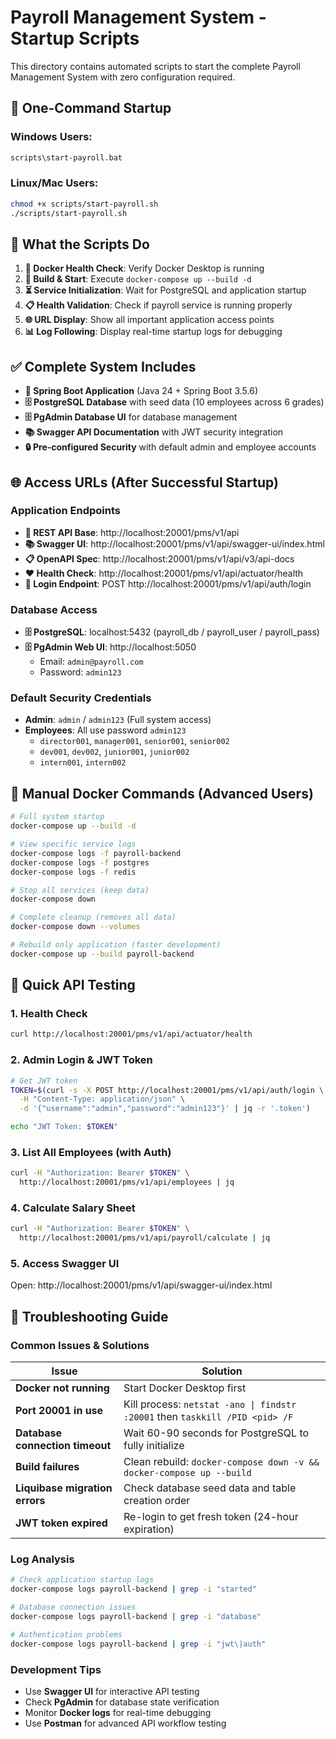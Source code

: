 # Payroll Management System - Startup Scripts

This directory contains automated scripts to start the complete Payroll Management System with zero configuration required.

## 🚀 One-Command Startup

### Windows Users:
```bash
scripts\start-payroll.bat
```

### Linux/Mac Users:
```bash
chmod +x scripts/start-payroll.sh
./scripts/start-payroll.sh
```

## 🔧 What the Scripts Do

1. **🐳 Docker Health Check**: Verify Docker Desktop is running
2. **🔧 Build & Start**: Execute `docker-compose up --build -d`
3. **⏳ Service Initialization**: Wait for PostgreSQL and application startup  
4. **📋 Health Validation**: Check if payroll service is running properly
5. **🌐 URL Display**: Show all important application access points
6. **📊 Log Following**: Display real-time startup logs for debugging

## ✅ Complete System Includes

- **🚀 Spring Boot Application** (Java 24 + Spring Boot 3.5.6)
- **🗄️ PostgreSQL Database** with seed data (10 employees across 6 grades)
- **🗄️ PgAdmin Database UI** for database management
- **📚 Swagger API Documentation** with JWT security integration
- **🔒 Pre-configured Security** with default admin and employee accounts

## 🌐 Access URLs (After Successful Startup)

### Application Endpoints
- **🚀 REST API Base**: http://localhost:20001/pms/v1/api
- **📚 Swagger UI**: http://localhost:20001/pms/v1/api/swagger-ui/index.html  
- **📋 OpenAPI Spec**: http://localhost:20001/pms/v1/api/v3/api-docs
- **❤️ Health Check**: http://localhost:20001/pms/v1/api/actuator/health
- **🔐 Login Endpoint**: POST http://localhost:20001/pms/v1/api/auth/login

### Database Access
- **🗄️ PostgreSQL**: localhost:5432 (payroll_db / payroll_user / payroll_pass)
- **🗄️ PgAdmin Web UI**: http://localhost:5050
  - Email: `admin@payroll.com`
  - Password: `admin123`

### Default Security Credentials
- **Admin**: `admin` / `admin123` (Full system access)
- **Employees**: All use password `admin123`
  - `director001`, `manager001`, `senior001`, `senior002`
  - `dev001`, `dev002`, `junior001`, `junior002`
  - `intern001`, `intern002`

## 🔧 Manual Docker Commands (Advanced Users)

```bash
# Full system startup
docker-compose up --build -d

# View specific service logs  
docker-compose logs -f payroll-backend
docker-compose logs -f postgres
docker-compose logs -f redis

# Stop all services (keep data)
docker-compose down

# Complete cleanup (removes all data)
docker-compose down --volumes

# Rebuild only application (faster development)
docker-compose up --build payroll-backend
```

## 🧪 Quick API Testing

### 1. Health Check
```bash
curl http://localhost:20001/pms/v1/api/actuator/health
```

### 2. Admin Login & JWT Token
```bash
# Get JWT token
TOKEN=$(curl -s -X POST http://localhost:20001/pms/v1/api/auth/login \
  -H "Content-Type: application/json" \
  -d '{"username":"admin","password":"admin123"}' | jq -r '.token')

echo "JWT Token: $TOKEN"
```

### 3. List All Employees (with Auth)
```bash
curl -H "Authorization: Bearer $TOKEN" \
  http://localhost:20001/pms/v1/api/employees | jq
```

### 4. Calculate Salary Sheet
```bash
curl -H "Authorization: Bearer $TOKEN" \
  http://localhost:20001/pms/v1/api/payroll/calculate | jq
```

### 5. Access Swagger UI
Open: http://localhost:20001/pms/v1/api/swagger-ui/index.html

## 🚨 Troubleshooting Guide

### Common Issues & Solutions

| Issue | Solution |
|-------|----------|
| **Docker not running** | Start Docker Desktop first |
| **Port 20001 in use** | Kill process: `netstat -ano \| findstr :20001` then `taskkill /PID <pid> /F` |
| **Database connection timeout** | Wait 60-90 seconds for PostgreSQL to fully initialize |
| **Build failures** | Clean rebuild: `docker-compose down -v && docker-compose up --build` |
| **Liquibase migration errors** | Check database seed data and table creation order |
| **JWT token expired** | Re-login to get fresh token (24-hour expiration) |

### Log Analysis
```bash
# Check application startup logs
docker-compose logs payroll-backend | grep -i "started"

# Database connection issues  
docker-compose logs payroll-backend | grep -i "database"

# Authentication problems
docker-compose logs payroll-backend | grep -i "jwt\|auth"
```

### Development Tips
- Use **Swagger UI** for interactive API testing
- Check **PgAdmin** for database state verification  
- Monitor **Docker logs** for real-time debugging
- Use **Postman** for advanced API workflow testing